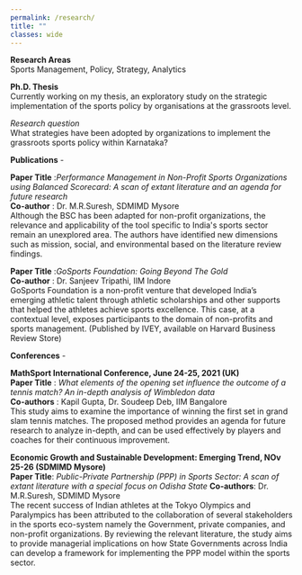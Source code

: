 ```yaml
---
permalink: /research/
title: ""
classes: wide
---
```

**Research Areas**  
Sports Management, Policy, Strategy, Analytics 

**Ph.D. Thesis**  
Currently working on my thesis, an exploratory study on the strategic implementation of the sports policy by organisations at the grassroots level. 

*Research question*     
What strategies have been adopted by organizations to implement the grassroots sports policy within Karnataka?  


**Publications** -     

**Paper Title** :*Performance Management in Non-Profit Sports Organizations using Balanced Scorecard: A scan of extant literature and an agenda for future research*  
**Co-author** : Dr. M.R.Suresh, SDMIMD Mysore  
Although the BSC has been adapted for non-profit organizations, the relevance and applicability of the tool specific to India's sports sector remain an unexplored area. The authors have identified new dimensions such as mission, social, and environmental based on the literature review findings. 

**Paper Title** :*GoSports Foundation: Going Beyond The Gold*  
**Co-author** : Dr. Sanjeev Tripathi, IIM Indore   
GoSports Foundation is a non-profit venture that developed India’s emerging athletic talent through athletic scholarships and other supports that helped the athletes achieve sports excellence. This case, at a contextual level, exposes participants to the domain of non-profits and sports management. (Published by IVEY, available on Harvard Business Review Store) 

**Conferences** -  

**MathSport International Conference, June 24-25, 2021 (UK)**  
**Paper Title** : *What elements of the opening set influence the outcome of a tennis match? An in-depth analysis of Wimbledon data*  
**Co-authors** : Kapil Gupta, Dr. Soudeep Deb, IIM Bangalore     
This study aims to examine the importance of winning the first set in grand slam tennis matches. The proposed method provides an agenda for future research to analyze in-depth, and can be used effectively by players and coaches for their continuous improvement. 

**Economic Growth and Sustainable Development: Emerging Trend, NOv 25-26 (SDMIMD Mysore)**  
**Paper Title**: *Public-Private Partnership (PPP) in Sports Sector: A scan of extant literature with a special focus on Odisha State*
**Co-authors**: Dr. M.R.Suresh, SDMIMD Mysore  
The recent success of Indian athletes at the Tokyo Olympics and Paralympics has been attributed to the collaboration of several stakeholders in the sports eco-system namely the Government, private companies, and non-profit organizations. By reviewing the relevant literature, the study aims to provide managerial implications on how State Governments across India can develop a framework for implementing the PPP model within the sports sector.
